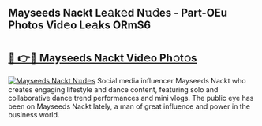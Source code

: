 ## Mayseeds Nackt Le𝚊k𝚎d N𝚞𝚍es - Part-OEu Photos Vid𝚎o Le𝚊ks ORmS6

# <h2><a href="http://fbaxha3.evod.top/?m=Mayseeds+Nackt">🔗 👉🔴 Mayseeds Nackt Vid𝚎o Ph𝚘t𝚘s</a></h2>

[![Mayseeds Nackt N𝚞d𝚎s](https://i.imgur.com/8V9OHl7.gif)](http://fbaxha3.evod.top/?m=Mayseeds+Nackt)
Social media influencer Mayseeds Nackt who creates engaging lifestyle and dance content, featuring solo and collaborative dance trend performances and mini vlogs. The public eye has been on Mayseeds Nackt lately, a man of great influence and power in the business world. 
